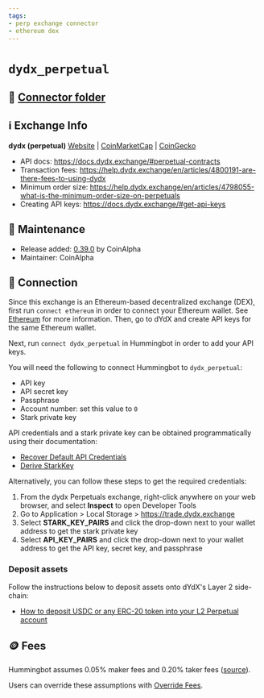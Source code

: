```yaml
---
tags:
- perp exchange connector
- ethereum dex
---
```


# `dydx_perpetual`

## 📁 [Connector folder](https://github.com/CoinAlpha/hummingbot/tree/master/hummingbot/connector/derivative/dydx_perpetual)

## ℹ️ Exchange Info

**dydx (perpetual)** 
[Website](https://dydx.exchange/) | [CoinMarketCap](https://coinmarketcap.com/exchanges/dydx/) | [CoinGecko](https://www.coingecko.com/en/exchanges/dydx-margin)

* API docs: https://docs.dydx.exchange/#perpetual-contracts
* Transaction fees: https://help.dydx.exchange/en/articles/4800191-are-there-fees-to-using-dydx
* Minimum order size: https://help.dydx.exchange/en/articles/4798055-what-is-the-minimum-order-size-on-perpetuals
* Creating API keys: https://docs.dydx.exchange/#get-api-keys

## 👷 Maintenance

* Release added: [0.39.0](/release-notes/0.39.0/) by CoinAlpha
* Maintainer: CoinAlpha

## 🔑 Connection

Since this exchange is an Ethereum-based decentralized exchange (DEX), first run `connect ethereum` in order to connect your Ethereum wallet. See [Ethereum](/protocols/ethereum) for more information. Then, go to dYdX and create API keys for the same Ethereum wallet.

Next, run `connect dydx_perpetual` in Hummingbot in order to add your API keys. 

You will need the following to connect Hummingbot to `dydx_perpetual`:

   - API key
   - API secret key
   - Passphrase
   - Account number: set this value to `0`
   - Stark private key

API credentials and a stark private key can be obtained programmatically using their documentation:

- [Recover Default API Credentials](https://docs.dydx.exchange/?python#recover-default-api-credentials)
- [Derive StarkKey](https://docs.dydx.exchange/?python#derive-starkkey)

Alternatively, you can follow these steps to get the required credentials:

1. From the dydx Perpetuals exchange, right-click anywhere on your web browser, and select **Inspect** to open Developer Tools
2. Go to Application > Local Storage > https://trade.dydx.exchange
3. Select **STARK_KEY_PAIRS** and click the drop-down next to your wallet address to get the stark private key
4. Select **API_KEY_PAIRS** and click the drop-down next to your wallet address to get the API key, secret key, and passphrase

### Deposit assets

Follow the instructions below to deposit assets onto dYdX's Layer 2 side-chain:

- [How to deposit USDC or any ERC-20 token into your L2 Perpetual account](https://help.dydx.exchange/en/articles/5108497-how-to-deposit-usdc-or-any-erc-20-token-into-your-l2-perpetual-account?utm_content=article_5108497)

## 🪙 Fees

Hummingbot assumes 0.05% maker fees and 0.20% taker fees ([source](https://github.com/CoinAlpha/hummingbot/blob/master/hummingbot/connector/exchange/dydx/dydx_utils.py#L11)).

Users can override these assumptions with [Override Fees](/global-configs/override-fees/).